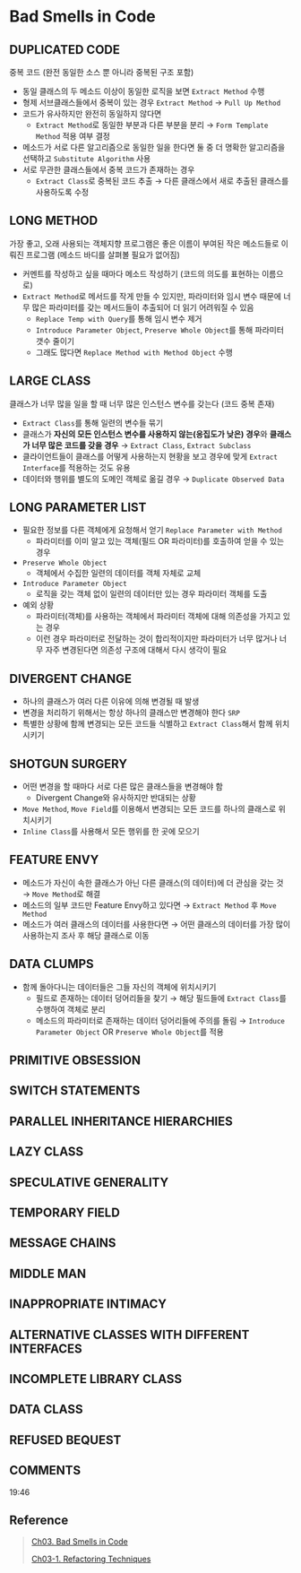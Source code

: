 # Bad Smells in Code

## DUPLICATED CODE

중복 코드 (완전 동일한 소스 뿐 아니라 중복된 구조 포함)

- 동일 클래스의 두 메소드 이상이 동일한 로직을 보면 `Extract Method` 수행
- 형제 서브클래스들에서 중복이 있는 경우 `Extract Method` → `Pull Up Method`
- 코드가 유사하지만 완전히 동일하지 않다면
  - `Extract Method`로 동일한 부분과 다른 부분을 분리 → `Form Template Method` 적용 여부 결정
- 메소드가 서로 다른 알고리즘으로 동일한 일을 한다면 둘 중 더 명확한 알고리즘을 선택하고 `Substitute Algorithm` 사용
- 서로 무관한 클래스들에서 중복 코드가 존재하는 경우
  - `Extract Class`로 중복된 코드 추출 → 다른 클래스에서 새로 추출된 클래스를 사용하도록 수정

## LONG METHOD

가장 좋고, 오래 사용되는 객체지향 프로그램은 좋은 이름이 부여된 작은 메소드들로 이뤄진 프로그램 (메소드 바디를 살펴볼 필요가 없어짐) 

- 커멘트를 작성하고 싶을 때마다 메소드 작성하기 (코드의 의도를 표현하는 이름으로)
- `Extract Method`로 메서드를 작게 만들 수 있지만, 파라미터와 임시 변수 때문에 너무 많은 파라미터를 갖는 메서드들이 추출되어 더 읽기 어려워질 수 있음
  - `Replace Temp with Query`를 통해 임시 변수 제거
  - `Introduce Parameter Object`, `Preserve Whole Object`를 통해 파라미터 갯수 줄이기
  - 그래도 많다면 `Replace Method with Method Object` 수행

## LARGE CLASS

클래스가 너무 많을 일을 할 때 너무 많은 인스턴스 변수를 갖는다 (코드 중복 존재)

- `Extract Class`를 통해 일련의 변수들 묶기
- 클래스가 **자신의 모든 인스턴스 변수를 사용하지 않는(응집도가 낮은) 경우**와 **클래스가 너무 많은 코드를 갖을 경우** → `Extract Class`, `Extract Subclass`
- 클라이언트들이 클래스를 어떻게 사용하는지 현황을 보고 경우에 맞게 `Extract Interface`를 적용하는 것도 유용
- 데이터와 행위를 별도의 도메인 객체로 옮길 경우 → `Duplicate Observed Data`

## LONG PARAMETER LIST

- 필요한 정보를 다른 객체에게 요청해서 얻기 `Replace Parameter with Method`
  - 파라미터를 이미 알고 있는 객체(필드 OR 파라미터)를 호출하여 얻을 수 있는 경우
- `Preserve Whole Object`
  - 객체에서 수집한 일련의 데이터를 객체 자체로 교체
- `Introduce Parameter Object`
  - 로직을 갖는 객체 없이 일련의 데이터만 있는 경우 파라미터 객체를 도출
- 예외 상황
  - 파라미터(객체)를 사용하는 객체에서 파라미터 객체에 대해 의존성을 가지고 있는 경우
  - 이런 경우 파라미터로 전달하는 것이 합리적이지만 파라미터가 너무 많거나 너무 자주 변경된다면 의존성 구조에 대해서 다시 생각이 필요

## DIVERGENT CHANGE

- 하나의 클래스가 여러 다른 이유에 의해 변경될 때 발생
- 변경을 처리하기 위해서는 항상 하나의 클래스만 변경해야 한다 `SRP`
- 특별한 상황에 함께 변경되는 모든 코드들 식별하고 `Extract Class`해서 함께 위치시키기

## SHOTGUN SURGERY

- 어떤 변경을 할 때마다 서로 다른 많은 클래스들을 변경해야 함
  - Divergent Change와 유사하지만 반대되는 상황
- `Move Method`, `Move Field`를 이용해서 변경되는 모든 코드를 하나의 클래스로 위치시키기
- `Inline Class`를 사용해서 모든 행위를 한 곳에 모으기

## FEATURE ENVY

- 메소드가 자신이 속한 클래스가 아닌 다른 클래스(의 데이터)에 더 관심을 갖는 것 → `Move Method`로 해결
- 메소드의 일부 코드만 Feature Envy하고 있다면 → `Extract Method` 후 `Move Method`
- 메소드가 여러 클래스의 데이터를 사용한다면 → 어떤 클래스의 데이터를 가장 많이 사용하는지 조사 후 해당 클래스로 이동

## DATA CLUMPS

- 함께 돌아다니는 데이터들은 그들 자신의 객체에 위치시키기
  - 필드로 존재하는 데이터 덩어리들을 찾기 → 해당 필드들에 `Extract Class`를 수행하여 객체로 분리
  - 메소드의 파라미터로 존재하는 데이터 덩어리들에 주의를 돌림 → `Introduce Parameter Object` OR `Preserve Whole Object`를 적용

## PRIMITIVE OBSESSION

## SWITCH STATEMENTS

## PARALLEL INHERITANCE HIERARCHIES

## LAZY CLASS

## SPECULATIVE GENERALITY

## TEMPORARY FIELD

## MESSAGE CHAINS

## MIDDLE MAN

## INAPPROPRIATE INTIMACY

## ALTERNATIVE CLASSES WITH DIFFERENT INTERFACES

## INCOMPLETE LIBRARY CLASS

## DATA CLASS
 
## REFUSED BEQUEST

## COMMENTS

19:46

## Reference 

> [Ch03. Bad Smells in Code](https://www.evernote.com/shard/s3/client/snv?noteGuid=afa69de1-bc7c-434d-b005-d83a541a11e7&noteKey=1cb200c00741a0b9&sn=https%3A%2F%2Fwww.evernote.com%2Fshard%2Fs3%2Fsh%2Fafa69de1-bc7c-434d-b005-d83a541a11e7%2F1cb200c00741a0b9&title=Ch03.%2BBad%2BSmells%2Bin%2BCode)
>
> [Ch03-1. Refactoring Techniques](https://www.evernote.com/shard/s3/client/snv?noteGuid=3e1eb744-0f54-464b-9ed8-408ff7e3d5f3&noteKey=e43ee0150ed60332&sn=https%3A%2F%2Fwww.evernote.com%2Fshard%2Fs3%2Fsh%2F3e1eb744-0f54-464b-9ed8-408ff7e3d5f3%2Fe43ee0150ed60332&title=Ch03-1.%2BRefactoring%2BTechniques)